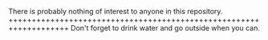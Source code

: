 There is probably nothing of interest to anyone in this repository.
+++++++++++++++++++++++++++++++++++++++++++++++++++++++++++++++++++
Don't forget to drink water and go outside when you can.
